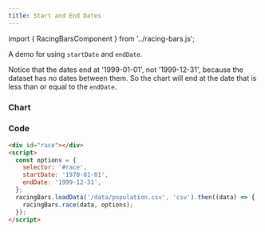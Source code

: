 ```yaml
---
title: Start and End Dates
---
```


import { RacingBarsComponent } from '../racing-bars.js';

A demo for using `startDate` and `endDate`.

<!--truncate-->

Notice that the dates end at '1999-01-01', not '1999-12-31', because the dataset has no dates between them.
So the chart will end at the date that is less than or equal to the `endDate`.

### Chart

<div className="gallery">
  <RacingBarsComponent
    dataUrl="/data/population.csv"
    dataType="csv"
    startDate="1970-01-01"
    endDate="1999-12-31"
  />
</div>

### Code

```html {5,6}
<div id="race"></div>
<script>
  const options = {
    selector: '#race',
    startDate: '1970-01-01',
    endDate: '1999-12-31',
  };
  racingBars.loadData('/data/population.csv', 'csv').then((data) => {
    racingBars.race(data, options);
  });
</script>
```
